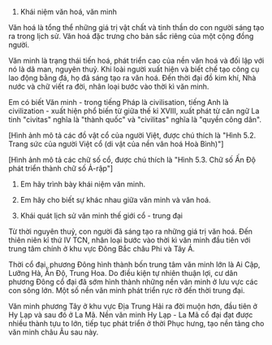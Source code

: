1. Khái niệm văn hoá, văn minh

Văn hoá là tổng thể những giá trị vật chất và tinh thần do con người sáng tạo ra trong lịch sử. Văn hoá đặc trưng cho bản sắc riêng của một cộng đồng người.

Văn minh là trạng thái tiến hoá, phát triển cao của nền văn hoá và đối lập với nó là dã man, nguyên thuỷ. Khi loài người xuất hiện và biết chế tạo công cụ lao động bằng đá, họ đã sáng tạo ra văn hoá. Đến thời đại đồ kim khí, Nhà nước và chữ viết ra đời, nhân loại bước vào thời kì văn minh.

Em có biết
Văn minh - trong tiếng Pháp là civilisation, tiếng Anh là civilization - xuất hiện phổ biến từ giữa thế kỉ XVIII, xuất phát từ căn ngữ La tinh "civitas" nghĩa là "thành quốc" và "civilitas" nghĩa là "quyền công dân".

[Hình ảnh mô tả các đồ vật cổ của người Việt, được chú thích là "Hình 5.2. Trang sức của người Việt cổ (di vật của nền văn hoá Hoà Bình)"]

[Hình ảnh mô tả các chữ số cổ, được chú thích là "Hình 5.3. Chữ số Ấn Độ phát triển thành chữ số Ả-rập"]

1. Em hãy trình bày khái niệm văn minh.
2. Em hãy cho biết sự khác nhau giữa văn minh và văn hoá.

2. Khái quát lịch sử văn minh thế giới cổ - trung đại

Từ thời nguyên thuỷ, con người đã sáng tạo ra những giá trị văn hoá. Đến thiên niên kỉ thứ IV TCN, nhân loại bước vào thời kì văn minh đầu tiên với trung tâm chính ở khu vực Đông Bắc châu Phi và Tây Á.

Thời cổ đại, phương Đông hình thành bốn trung tâm văn minh lớn là Ai Cập, Lưỡng Hà, Ấn Độ, Trung Hoa. Do điều kiện tự nhiên thuận lợi, cư dân phương Đông cổ đại đã sớm hình thành những nền văn minh ở lưu vực các con sông lớn. Một số nền văn minh phát triển rực rỡ đến thời trung đại.

Văn minh phương Tây ở khu vực Địa Trung Hải ra đời muộn hơn, đầu tiên ở Hy Lạp và sau đó ở La Mã. Nền văn minh Hy Lạp - La Mã cổ đại đạt được nhiều thành tựu to lớn, tiếp tục phát triển ở thời Phục hưng, tạo nền tảng cho văn minh châu Âu sau này.